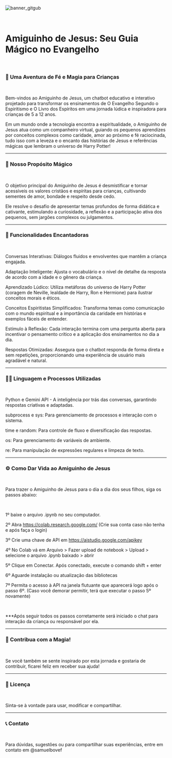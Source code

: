 ![banner_gitgub](https://github.com/user-attachments/assets/de03d6a6-8511-4761-8b72-7e40ab0e022c)

</br>

#  Amiguinho de Jesus: Seu Guia Mágico no Evangelho

</br>

###  🌟 Uma Aventura de Fé e Magia para Crianças

</br>

Bem-vindos ao Amiguinho de Jesus, um chatbot educativo e interativo projetado para transformar os ensinamentos de O Evangelho Segundo o Espiritismo e O Livro dos Espíritos em uma jornada lúdica e inspiradora para crianças de 5 a 12 anos.

Em um mundo onde a tecnologia encontra a espiritualidade, o Amiguinho de Jesus atua como um companheiro virtual, guiando os pequenos aprendizes por conceitos complexos como caridade, amor ao próximo e fé raciocinada, tudo isso com a leveza e o encanto das histórias de Jesus e referências mágicas que lembram o universo de Harry Potter!

--- 

###  🎯 Nosso Propósito Mágico

</br>

O objetivo principal do Amiguinho de Jesus é desmistificar e tornar acessíveis os valores cristãos e espíritas para crianças, cultivando sementes de amor, bondade e respeito desde cedo.

Ele resolve o desafio de apresentar temas profundos de forma didática e cativante, estimulando a curiosidade, a reflexão e a participação ativa dos pequenos, sem jargões complexos ou julgamentos.

---

###  🚀 Funcionalidades Encantadoras

</br>

Conversas Interativas: Diálogos fluidos e envolventes que mantêm a criança engajada.

Adaptação Inteligente: Ajusta o vocabulário e o nível de detalhe da resposta de acordo com a idade e o gênero da criança.

Aprendizado Lúdico: Utiliza metáforas do universo de Harry Potter (coragem de Neville, lealdade de Harry, Ron e Hermione) para ilustrar conceitos morais e éticos.

Conceitos Espiritistas Simplificados: Transforma temas como comunicação com o mundo espiritual e a importância da caridade em histórias e exemplos fáceis de entender.

Estímulo à Reflexão: Cada interação termina com uma pergunta aberta para incentivar o pensamento crítico e a aplicação dos ensinamentos no dia a dia.

Respostas Otimizadas: Assegura que o chatbot responda de forma direta e sem repetições, proporcionando uma experiência de usuário mais agradável e natural.

---

###  🧙‍♀️ Linguagem e Processos Utilizadas

</br>

Python e Gemini API - A inteligência por trás das conversas, garantindo respostas criativas e adaptadas.

subprocess e sys: Para gerenciamento de processos e interação com o sistema.

time e random: Para controle de fluxo e diversificação das respostas.

os: Para gerenciamento de variáveis de ambiente.

re: Para manipulação de expressões regulares e limpeza de texto.

---

###  ⚙️ Como Dar Vida ao Amiguinho de Jesus

</br>

Para trazer o Amiguinho de Jesus para o dia a dia dos seus filhos, siga os passos abaixo:

</br>

1º baixe o arquivo .ipynb no seu computador.

2º Abra https://colab.research.google.com/ (Crie sua conta caso não tenha e após faça o login)

3º Crie uma chave de API em https://aistudio.google.com/apikey

4º No Colab vá em Arquivo > Fazer upload de notebook > Upload > selecione o arquivo .ipynb baixado > abrir

5º Clique em Conectar. Após conectado, execute o comando shift + enter

6º Aguarde instalação ou atualização das bibliotecas

7º Permita o acesso à API na janela flutuante que aparecerá logo após o passo 6º. (Caso você demorar permitir, terá que executar o passo 5º novamente)

</br>

***Após seguir todos os passos corretamente será iniciado o chat para interação da criança ou responsável por ela.

---

###  🤝 Contribua com a Magia!

</br>

Se você também se sente inspirado por esta jornada e gostaria de contribuir, ficarei feliz em receber sua ajuda!

---

###  📄 Licença

</br>

Sinta-se à vontade para usar, modificar e compartilhar.

---

###  📞 Contato

</br>

Para dúvidas, sugestões ou para compartilhar suas experiências, entre em contato em @samuelbovef
